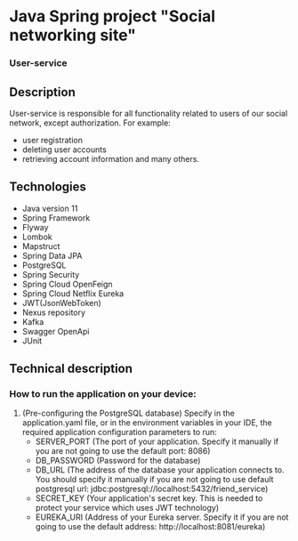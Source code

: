 # Java Spring project "Social networking site"
### User-service
## Description
User-service is responsible for all functionality related to users of our social network, except authorization. For example: 
- user registration
- deleting user accounts
- retrieving account information and many others.
## Technologies
- Java version 11
- Spring Framework
- Flyway
- Lombok
- Mapstruct
- Spring Data JPA
- PostgreSQL
- Spring Security
- Spring Cloud OpenFeign
- Spring Cloud Netflix Eureka
- JWT(JsonWebToken)
- Nexus repository
- Kafka
- Swagger OpenApi
- JUnit
## Technical description
### How to run the application on your device:
1. (Pre-configuring the PostgreSQL database) Specify in the application.yaml file, or in the environment variables in your IDE, the required application configuration parameters to run:
    - SERVER_PORT (The port of your application. Specify it manually if you are not going to use the default port: 8086)
    - DB_PASSWORD (Password for the database)
    - DB_URL (The address of the database your application connects to. You should specify it manually if you are not going to use default postgresql url: jdbc:postgresql://localhost:5432/friend_service)
    - SECRET_KEY (Your application's secret key. This is needed to protect your service which uses JWT technology)
    - EUREKA_URI (Address of your Eureka server. Specify it if you are not going to use the default address: http://localhost:8081/eureka)
